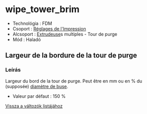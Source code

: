 # wipe\_tower\_brim

* Technológia : FDM
* Csoport : [Réglages de l'Impression](../print_settings/print_settings.md)
* Alcsoport : [Extrudeuse](../printer_settings/printer_settings.md#extrudeuse)s multiples - Tour de purge
* Mód : Haladó

## Largeur de la bordure de la tour de purge

### Leírás

Largeur du bord de la tour de purge. Peut être en mm ou en % du \(supposée\) [diamètre de buse](nozzle_diameter.md).

* Valeur par défaut : 150 %

[Vissza a változók listájához](variable_list.md)

